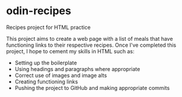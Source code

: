 # odin-recipes
Recipes project for HTML practice

This project aims to create a web page with a list of meals that have functioning links to their respective recipes. Once I've completed this project, I hope to cement my skills in HTML such as:

- Setting up the boilerplate
- Using headings and paragraphs where appropriate
- Correct use of images and image alts
- Creating functioning links
- Pushing the project to GitHub and making appropriate commits